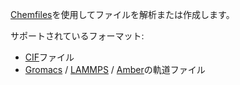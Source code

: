 [Chemfiles](https://github.com/chemfiles/Chemfiles.jl)を使用してファイルを解析または作成します。

サポートされているフォーマット:  

  * [CIF](https://www.iucr.org/resources/cif)ファイル
  * [Gromacs](http://manual.gromacs.org/archive/5.0.7/online/trj.html) / [LAMMPS](https://lammps.sandia.gov/doc/dump.html) / [Amber](http://ambermd.org/netcdf/nctraj.xhtml)の軌道ファイル
